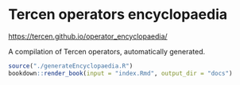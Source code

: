 # Tercen operators encyclopaedia

https://tercen.github.io/operator_encyclopaedia/

A compilation of Tercen operators, automatically generated.

```r
source("./generateEncyclopaedia.R")
bookdown::render_book(input = "index.Rmd", output_dir = "docs")
```